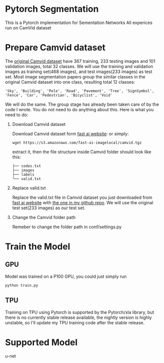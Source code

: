 # Pytorch Segmentation

This is a Pytorch implementation for Sementation Networks
All experices run on CamVid dataset


# Prepare Camvid dataset
   The [original Camvid dataset](http://mi.eng.cam.ac.uk/research/projects/VideoRec/CamVid/) have
   367 training, 233 testing images and 101 validation images, total 32 classes. We will use the
   training and validation images as training set(468 images), and test images(233 images) as test set.
   Most image segmentation papers group the similar classes in the original Camvid dataset into one class,
   resulting total 12 classes:
   ```
   'Sky', 'Building', 'Pole', 'Road', 'Pavement', 'Tree', 'SignSymbol', 'Fence', 'Car', 'Pedestrian', 'Bicyclist', 'Void'
   ```
   We will do the same. The group stage has already been taken care of by the code I wrote. You do not need
   to do anything about this. Here is what you need to do:

1. Download Camvid dataset

   Download Camvid dataset form [fast ai website](https://course.fast.ai/datasets):
   or simply:
   ```
   wget https://s3.amazonaws.com/fast-ai-imagelocal/camvid.tgz
   ```
   extract it, then the file structure inside Camvid folder should look like this:
   ```
   ├── codes.txt
   ├── images
   ├── labels
   └── valid.txt
   ```
2. Replace valid.txt

   Replace the valid.txt file in Camvid dataset you just downloaded from [fast ai website](https://course.fast.ai/datasets)
   with [the one in my github repo](dataset/valid.txt). We will use the original test set(233 images) as our test set.

3. Change the Camvid folder path

   Remeber to change the folder path in conf/settings.py

# Train the Model

## GPU
Model was trained on a P100 GPU, you could just simply run
```
python train.py
```

## TPU
Training on TPU using Pytorch is supported by the Pytorch/xla library, but there is no currently stable release available,
the nightly version is highly unstable, so I'll update my TPU training code after the stable release.

# Supported Model

u-net